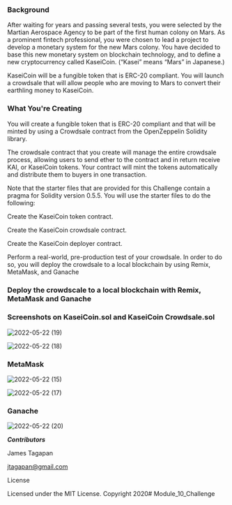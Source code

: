 ### Background
After waiting for years and passing several tests, you were selected by the Martian Aerospace Agency to be part of the first human colony on Mars. As a prominent fintech professional, you were chosen to lead a project to develop a monetary system for the new Mars colony. You have decided to base this new monetary system on blockchain technology, and to define a new cryptocurrency called KaseiCoin. (“Kasei” means “Mars” in Japanese.)

KaseiCoin will be a fungible token that is ERC-20 compliant. You will launch a crowdsale that will allow people who are moving to Mars to convert their earthling money to KaseiCoin.

### What You're Creating
You will create a fungible token that is ERC-20 compliant and that will be minted by using a Crowdsale contract from the OpenZeppelin Solidity library.

The crowdsale contract that you create will manage the entire crowdsale process, allowing users to send ether to the contract and in return receive KAI, or KaseiCoin tokens. Your contract will mint the tokens automatically and distribute them to buyers in one transaction.

Note that the starter files that are provided for this Challenge contain a pragma for Solidity version 0.5.5. You will use the starter files to do the following:

Create the KaseiCoin token contract.

Create the KaseiCoin crowdsale contract.

Create the KaseiCoin deployer contract.

Perform a real-world, pre-production test of your crowdsale. In order to do so, you will deploy the crowdsale to a local blockchain by using Remix, MetaMask, and Ganache

### Deploy the crowdscale to a local blockchain with Remix, MetaMask and Ganache

### Screenshots on KaseiCoin.sol and KaseiCoin Crowdsale.sol

![2022-05-22 (19)](https://user-images.githubusercontent.com/93211640/169713768-c1f42c7e-a206-405b-97fe-c33e10c65e6c.png)


![2022-05-22 (18)](https://user-images.githubusercontent.com/93211640/169713789-9d575dd2-0ff1-46d3-bb61-77d8ed953fb2.png)

### MetaMask 

![2022-05-22 (15)](https://user-images.githubusercontent.com/93211640/169713826-7d4dff38-9e5d-46fb-9bf4-cde94c11597d.png)

![2022-05-22 (17)](https://user-images.githubusercontent.com/93211640/169713850-fd902ef1-8960-4a79-8651-74da583c14d1.png)

### Ganache

![2022-05-22 (20)](https://user-images.githubusercontent.com/93211640/169713894-42ed40fd-d5bf-4bc3-b348-fab10653466c.png)

***Contributors***

James Tagapan

jtagapan@gmail.com

License

Licensed under the MIT License. Copyright 2020# Module_10_Challenge














